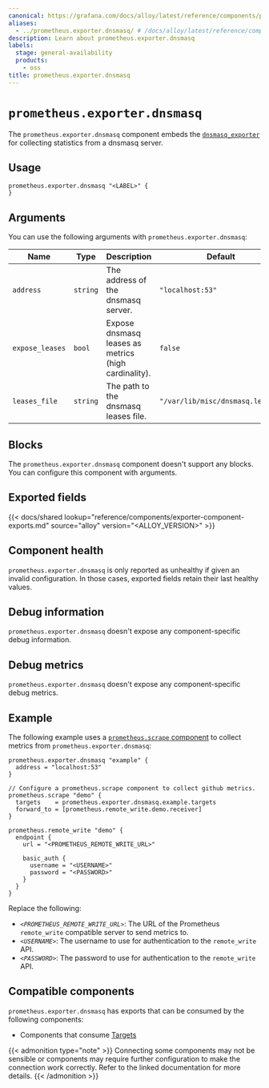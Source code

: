```yaml
---
canonical: https://grafana.com/docs/alloy/latest/reference/components/prometheus/prometheus.exporter.dnsmasq/
aliases:
  - ../prometheus.exporter.dnsmasq/ # /docs/alloy/latest/reference/components/prometheus.exporter.dnsmasq/
description: Learn about prometheus.exporter.dnsmasq
labels:
  stage: general-availability
  products:
    - oss
title: prometheus.exporter.dnsmasq
---
```


# `prometheus.exporter.dnsmasq`

The `prometheus.exporter.dnsmasq` component embeds the [`dnsmasq_exporter`](https://github.com/google/dnsmasq_exporter) for collecting statistics from a dnsmasq server.

## Usage

```alloy
prometheus.exporter.dnsmasq "<LABEL>" {
}
```

## Arguments

You can use the following arguments with `prometheus.exporter.dnsmasq`:

| Name            | Type     | Description                                          | Default                          | Required |
| --------------- | -------- | ---------------------------------------------------- | -------------------------------- | -------- |
| `address`       | `string` | The address of the dnsmasq server.                   | `"localhost:53"`                 | no       |
| `expose_leases` | `bool`   | Expose dnsmasq leases as metrics (high cardinality). | `false`                          | no       |
| `leases_file`   | `string` | The path to the dnsmasq leases file.                 | `"/var/lib/misc/dnsmasq.leases"` | no       |

## Blocks

The `prometheus.exporter.dnsmasq` component doesn't support any blocks. You can configure this component with arguments.

## Exported fields

{{< docs/shared lookup="reference/components/exporter-component-exports.md" source="alloy" version="<ALLOY_VERSION>" >}}

## Component health

`prometheus.exporter.dnsmasq` is only reported as unhealthy if given an invalid configuration.
In those cases, exported fields retain their last healthy values.

## Debug information

`prometheus.exporter.dnsmasq` doesn't expose any component-specific
debug information.

## Debug metrics

`prometheus.exporter.dnsmasq` doesn't expose any component-specific
debug metrics.

## Example

The following example uses a [`prometheus.scrape` component][scrape] to collect metrics from `prometheus.exporter.dnsmasq`:

```alloy
prometheus.exporter.dnsmasq "example" {
  address = "localhost:53"
}

// Configure a prometheus.scrape component to collect github metrics.
prometheus.scrape "demo" {
  targets    = prometheus.exporter.dnsmasq.example.targets
  forward_to = [prometheus.remote_write.demo.receiver]
}

prometheus.remote_write "demo" {
  endpoint {
    url = "<PROMETHEUS_REMOTE_WRITE_URL>"

    basic_auth {
      username = "<USERNAME>"
      password = "<PASSWORD>"
    }
  }
}
```

Replace the following:

- _`<PROMETHEUS_REMOTE_WRITE_URL>`_: The URL of the Prometheus `remote_write` compatible server to send metrics to.
- _`<USERNAME>`_: The username to use for authentication to the `remote_write` API.
- _`<PASSWORD>`_: The password to use for authentication to the `remote_write` API.

[scrape]: ../prometheus.scrape/

<!-- START GENERATED COMPATIBLE COMPONENTS -->

## Compatible components

`prometheus.exporter.dnsmasq` has exports that can be consumed by the following components:

- Components that consume [Targets](../../../compatibility/#targets-consumers)

{{< admonition type="note" >}}
Connecting some components may not be sensible or components may require further configuration to make the connection work correctly.
Refer to the linked documentation for more details.
{{< /admonition >}}

<!-- END GENERATED COMPATIBLE COMPONENTS -->
